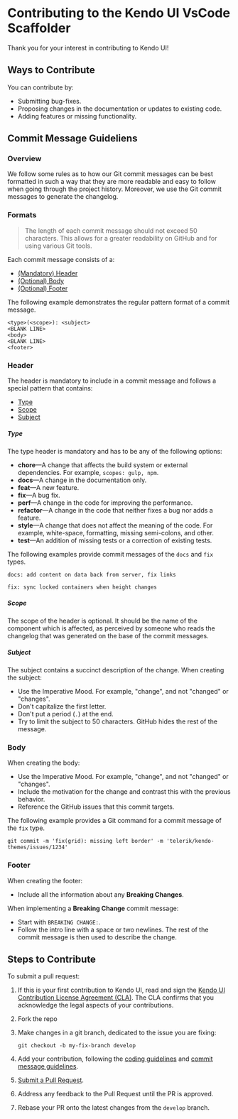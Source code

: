 # Contributing to the Kendo UI VsCode Scaffolder

Thank you for your interest in contributing to Kendo UI!

## Ways to Contribute

You can contribute by:

* Submitting bug-fixes.
* Proposing changes in the documentation or updates to existing code.
* Adding features or missing functionality.

## Commit Message Guideliens

### Overview

We follow some rules as to how our Git commit messages can be best formatted in such a way that they are more readable and easy to follow when going through the project history. Moreover, we use the Git commit messages to generate the changelog.

### Formats

> The length of each commit message should not exceed 50 characters. This allows for a greater readability on GitHub and for using various Git tools.

Each commit message consists of a:

* [(Mandatory) Header](#header)
* [(Optional) Body](#body)
* [(Optional) Footer](#footer)

The following example demonstrates the regular pattern format of a commit message.

```
<type>(<scope>): <subject>
<BLANK LINE>
<body>
<BLANK LINE>
<footer>
```

### Header

The header is mandatory to include in a commit message and follows a special pattern that contains:

* [Type](#type)
* [Scope](#scope)
* [Subject](#subject)

##### Type

The type header is mandatory and has to be any of the following options:

* **chore**&mdash;A change that affects the build system or external dependencies. For example, `scopes: gulp, npm`.
* **docs**&mdash;A change in the documentation only.
* **feat**&mdash;A new feature.
* **fix**&mdash;A bug fix.
* **perf**&mdash;A change in the code for improving the performance.
* **refactor**&mdash;A change in the code that neither fixes a bug nor adds a feature.
* **style**&mdash;A change that does not affect the meaning of the code. For example, white-space, formatting, missing semi-colons, and other.
* **test**&mdash;An addition of missing tests or a correction of existing tests.

The following examples provide commit messages of the `docs` and `fix` types.

```
docs: add content on data back from server, fix links
```
```
fix: sync locked containers when height changes
```

##### Scope

The scope of the header is optional. It should be the name of the component which is affected, as perceived by someone who reads the changelog that was generated on the base of the commit messages.

##### Subject

The subject contains a succinct description of the change. When creating the subject:

* Use the Imperative Mood. For example, "change", and not "changed" or "changes".
* Don't capitalize the first letter.
* Don't put a period (`.`) at the end.
* Try to limit the subject to 50 characters. GitHub hides the rest of the message.

### Body

When creating the body:

* Use the Imperative Mood. For example, "change", and not "changed" or "changes".
* Include the motivation for the change and contrast this with the previous behavior.
* Reference the GitHub issues that this commit targets.

The following example provides a Git command for a commit message of the `fix` type.

```
git commit -m 'fix(grid): missing left border' -m 'telerik/kendo-themes/issues/1234'
```

### Footer

When creating the footer:

* Include all the information about any **Breaking Changes**.

When implementing a **Breaking Change** commit message:

* Start with `BREAKING CHANGE:`.
* Follow the intro line with a space or two newlines. The rest of the commit message is then used to describe the change.

## Steps to Contribute

To submit a pull request:

1. If this is your first contribution to Kendo UI, read and sign the [Kendo UI Contribution License Agreement (CLA)](https://docs.google.com/forms/d/e/1FAIpQLSdSzuLLij8dtytTeiXCzlHcTmHYZIxgrAa7BSaO_fno79ua1A/viewform?c=0&w=1). The CLA confirms that you acknowledge the legal aspects of your contributions.
1. Fork the repo
1. Make changes in a git branch, dedicated to the issue you are fixing:

     ```shell
     git checkout -b my-fix-branch develop
     ```

1. Add your contribution, following the [coding guidelines](#coding-guidelines) and [commit message guidelines](#commit-message-guidelines).
1. [Submit a Pull Request](https://help.github.com/articles/creating-a-pull-request/).
1. Address any feedback to the Pull Request until the PR is approved.
1. Rebase your PR onto the latest changes from the `develop` branch.
